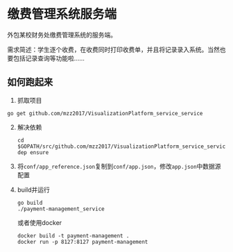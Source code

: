 # 缴费管理系统服务端

外包某校财务处缴费管理系统的服务端。

需求简述：学生逐个收费，在收费同时打印收费单，并且将记录录入系统。当然也要包括记录查询等功能啦……

## 如何跑起来

1. 抓取项目

  ````
  go get github.com/mzz2017/VisualizationPlatform_service_service
  ````

2. 解决依赖

   ```
   cd $GOPATH/src/github.com/mzz2017/VisualizationPlatform_service_service
   dep ensure
   ```

3. 将`conf/app_reference.json`复制到`conf/app.json`，修改`app.json`中数据源配置

4. build并运行

   ```
   go build
   ./payment-management_service
   ```

   或者使用docker

   ```
   docker build -t payment-management .
   docker run -p 8127:8127 payment-management
   ```

   ​